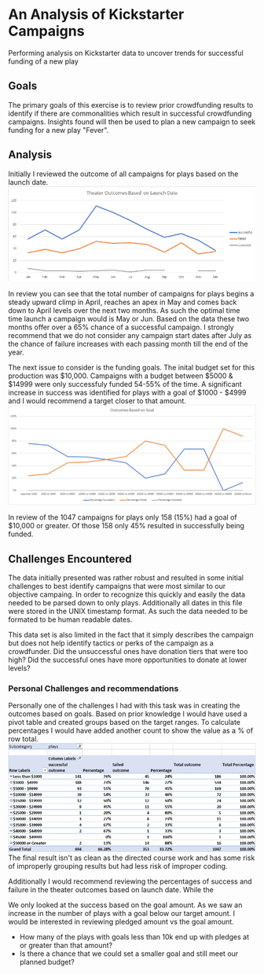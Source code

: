 # An Analysis of Kickstarter Campaigns
Performing analysis on Kickstarter data to uncover trends for successful funding of a new play

## Goals
The primary goals of this exercise is to review prior crowdfunding results to identify if there are commonalities which result in successful crowdfunding campaigns.
Insights found will then be used to plan a new campaign to seek funding for a new play "Fever".

## Analysis 

Initially I reviewed the outcome of all campaigns for plays based on the launch date.
![Image 1](/Theater_Outcomes_vs_Launch.png)

In review you can see that the total number of campaigns for plays begins a steady upward climp in April, reaches an apex in May and comes back down to April levels over the next two months.
As such the optimal time time launch a campaign would is May or Jun.  Based on the data these two months offer over a 65% chance of a successful campaign.
I strongly recommend that we do not consider any campaign start dates after July as the chance of failure increases with each passing month till the end of the year.

The next issue to consider is the funding goals.  The inital budget set for this production was $10,000.  Campaigns with a budget between $5000 & $14999 were only successfuly funded 54-55% of the time.  A significant increase
in success was identified for plays with a goal of $1000 - $4999 and I would recommend a target closer to that amount.
![Image 2](/Outcomes_Vs_Goals.png)

In review of the 1047 campaigns for plays only 158 (15%) had a goal of $10,000 or greater.  Of those 158 only 45% resulted in successfully being funded.

## Challenges Encountered
The data initially presented was rather robust and resulted in some initial challenges to best identify campaigns that were most similar to our objective campaing.
In order to recognize this quickly and easily the data needed to be parsed down to only plays. Additionally all dates in this file were stored in the UNIX timestamp format.
As such the data needed to be formated to be human readable dates.

This data set is also limited in the fact that it simply describes the campaign but does not help identify tactics or perks of the campaign as a crowdfunder.
Did the unsuccessful ones have donation tiers that were too high? Did the successful ones have more opportunities to donate at lower levels?


### Personal Challenges and recommendations

Personally one of the challenges I had with this task was in creating the outcomes based on goals.  Based on prior knowledge I would have used a pivot table and created groups based on the target ranges.
To calculate percentages I would have added another count to show the value as a % of row total.  
![My One Off Work](/Outcomes_Based_on_Goals.png)
The final result isn't as clean as the directed course work and has some risk of 
improperly grouping results but had less risk of improper coding.

Additionally I would recommend reviewing the percentages of success and failure in the theater outcomes based on launch date.  While the 


We only looked at the success based on the goal amount.  As we saw an increase in the number of plays with a goal below our target amount. I would be interested in reviewing pledged amount vs the goal amount.
- How many of the plays with goals less than 10k end up with pledges at or greater than that amount?
- Is there a chance that we could set a smaller goal and still meet our planned budget?
